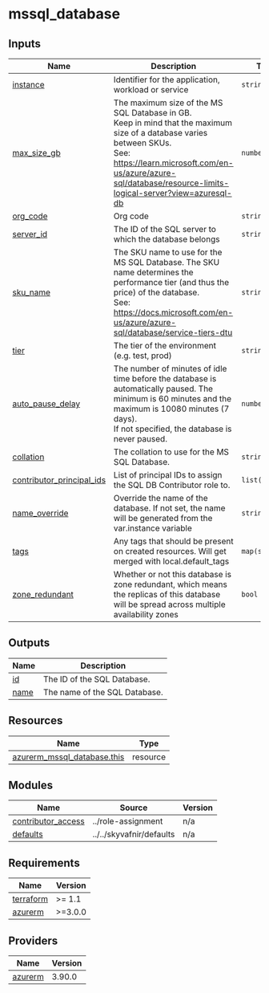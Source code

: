 # mssql_database

<!-- TERRAFORM_DOCS_BLOCK -->

## Inputs

| Name                                                                                                         | Description                                                                                                                                                                                                                                    | Type           | Default                 | Required |
| ------------------------------------------------------------------------------------------------------------ | ---------------------------------------------------------------------------------------------------------------------------------------------------------------------------------------------------------------------------------------------- | -------------- | ----------------------- | :------: |
| <a name="input_instance"></a> [instance](#input_instance)                                                    | Identifier for the application, workload or service                                                                                                                                                                                            | `string`       | n/a                     |   yes    |
| <a name="input_max_size_gb"></a> [max_size_gb](#input_max_size_gb)                                           | The maximum size of the MS SQL Database in GB.<br>  Keep in mind that the maximum size of a database varies between SKUs.<br>  See: https://learn.microsoft.com/en-us/azure/azure-sql/database/resource-limits-logical-server?view=azuresql-db | `number`       | n/a                     |   yes    |
| <a name="input_org_code"></a> [org_code](#input_org_code)                                                    | Org code                                                                                                                                                                                                                                       | `string`       | n/a                     |   yes    |
| <a name="input_server_id"></a> [server_id](#input_server_id)                                                 | The ID of the SQL server to which the database belongs                                                                                                                                                                                         | `string`       | n/a                     |   yes    |
| <a name="input_sku_name"></a> [sku_name](#input_sku_name)                                                    | The SKU name to use for the MS SQL Database. The SKU name determines the performance tier (and thus the price) of the database.<br>  See: https://docs.microsoft.com/en-us/azure/azure-sql/database/service-tiers-dtu                          | `string`       | n/a                     |   yes    |
| <a name="input_tier"></a> [tier](#input_tier)                                                                | The tier of the environment (e.g. test, prod)                                                                                                                                                                                                  | `string`       | n/a                     |   yes    |
| <a name="input_auto_pause_delay"></a> [auto_pause_delay](#input_auto_pause_delay)                            | The number of minutes of idle time before the database is automatically paused. The minimum is 60 minutes and the maximum is 10080 minutes (7 days).<br>  If not specified, the database is never paused.                                      | `number`       | `null`                  |    no    |
| <a name="input_collation"></a> [collation](#input_collation)                                                 | The collation to use for the MS SQL Database.                                                                                                                                                                                                  | `string`       | `"Icelandic_100_CI_AS"` |    no    |
| <a name="input_contributor_principal_ids"></a> [contributor_principal_ids](#input_contributor_principal_ids) | List of principal IDs to assign the SQL DB Contributor role to.                                                                                                                                                                                | `list(string)` | `[]`                    |    no    |
| <a name="input_name_override"></a> [name_override](#input_name_override)                                     | Override the name of the database. If not set, the name will be generated from the var.instance variable                                                                                                                                       | `string`       | `null`                  |    no    |
| <a name="input_tags"></a> [tags](#input_tags)                                                                | Any tags that should be present on created resources. Will get merged with local.default_tags                                                                                                                                                  | `map(string)`  | `{}`                    |    no    |
| <a name="input_zone_redundant"></a> [zone_redundant](#input_zone_redundant)                                  | Whether or not this database is zone redundant, which means the replicas of this database will be spread across multiple availability zones                                                                                                    | `bool`         | `false`                 |    no    |

## Outputs

| Name                                            | Description                   |
| ----------------------------------------------- | ----------------------------- |
| <a name="output_id"></a> [id](#output_id)       | The ID of the SQL Database.   |
| <a name="output_name"></a> [name](#output_name) | The name of the SQL Database. |

## Resources

| Name                                                                                                                          | Type     |
| ----------------------------------------------------------------------------------------------------------------------------- | -------- |
| [azurerm_mssql_database.this](https://registry.terraform.io/providers/hashicorp/azurerm/latest/docs/resources/mssql_database) | resource |

## Modules

| Name                                                                                      | Source                   | Version |
| ----------------------------------------------------------------------------------------- | ------------------------ | ------- |
| <a name="module_contributor_access"></a> [contributor_access](#module_contributor_access) | ../role-assignment       | n/a     |
| <a name="module_defaults"></a> [defaults](#module_defaults)                               | ../../skyvafnir/defaults | n/a     |

## Requirements

| Name                                                                     | Version |
| ------------------------------------------------------------------------ | ------- |
| <a name="requirement_terraform"></a> [terraform](#requirement_terraform) | >= 1.1  |
| <a name="requirement_azurerm"></a> [azurerm](#requirement_azurerm)       | >=3.0.0 |

## Providers

| Name                                                         | Version |
| ------------------------------------------------------------ | ------- |
| <a name="provider_azurerm"></a> [azurerm](#provider_azurerm) | 3.90.0  |

<!-- /TERRAFORM_DOCS_BLOCK -->

<!--
# Module scaffolded via skyvafnir-module-template
Author:    gzur
Version:   0.1.0
Timestamp: 2023-12-14T13:28:23
-->
